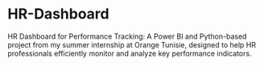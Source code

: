 # HR-Dashboard
HR Dashboard for Performance Tracking: A Power BI and Python-based project from my summer internship at Orange Tunisie, designed to help HR professionals efficiently monitor and analyze key performance indicators.
